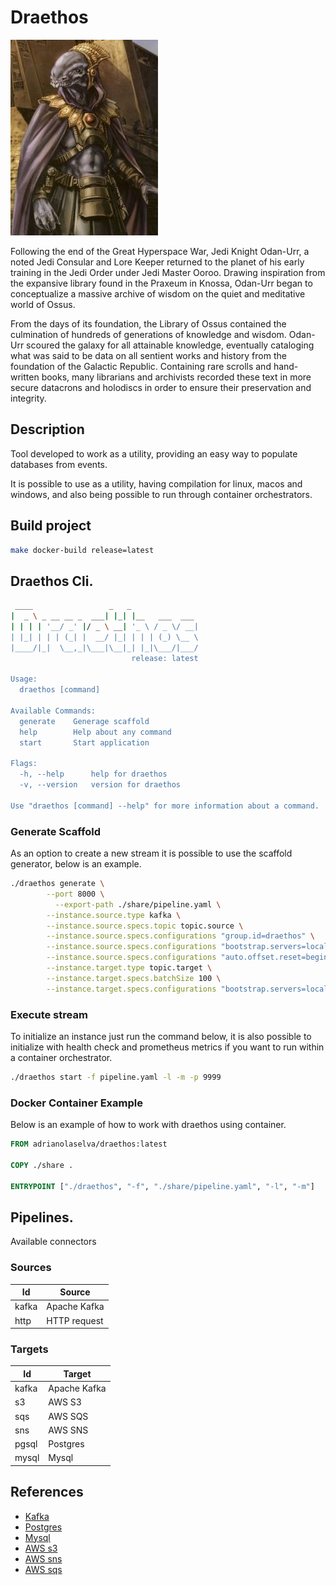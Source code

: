 # Draethos

![Draethos](docs/draethos-jedi.jpg)

Following the end of the Great Hyperspace War, Jedi Knight Odan-Urr, a noted Jedi Consular and Lore Keeper returned to the planet of his early training in the Jedi Order under Jedi Master Ooroo. Drawing inspiration from the expansive library found in the Praxeum in Knossa, Odan-Urr began to conceptualize a massive archive of wisdom on the quiet and meditative world of Ossus.

From the days of its foundation, the Library of Ossus contained the culmination of hundreds of generations of knowledge and wisdom. Odan-Urr scoured the galaxy for all attainable knowledge, eventually cataloging what was said to be data on all sentient works and history from the foundation of the Galactic Republic. Containing rare scrolls and hand-written books, many librarians and archivists recorded these text in more secure datacrons and holodiscs in order to ensure their preservation and integrity.

## Description 

Tool developed to work as a utility, providing an easy way to populate databases from events.

It is possible to use as a utility, having compilation for linux, macos and windows, and also being possible to run through container orchestrators.

## Build project
```sh
make docker-build release=latest
```

## Draethos Cli.

```sh
 ____                 _   _               
|  _ \ _ __ __ _  ___| |_| |__   ___  ___ 
| | | | '__/ _' |/ _ \ __| '_ \ / _ \/ __|
| |_| | | | (_| |  __/ |_| | | | (_) \__ \
|____/|_|  \__,_|\___|\__|_| |_|\___/|___/
                           release: latest

Usage:
  draethos [command]

Available Commands:
  generate    Generage scaffold
  help        Help about any command
  start       Start application

Flags:
  -h, --help      help for draethos
  -v, --version   version for draethos

Use "draethos [command] --help" for more information about a command.
```

### Generate Scaffold

As an option to create a new stream it is possible to use the scaffold generator, below is an example.

```sh
./draethos generate \
        --port 8000 \
	      --export-path ./share/pipeline.yaml \
        --instance.source.type kafka \
        --instance.source.specs.topic topic.source \
        --instance.source.specs.configurations "group.id=draethos" \
        --instance.source.specs.configurations "bootstrap.servers=localhost:9093" \
        --instance.source.specs.configurations "auto.offset.reset=beginning" \
        --instance.target.type topic.target \
        --instance.target.specs.batchSize 100 \
        --instance.target.specs.configurations "bootstrap.servers=localhost:9093"
``` 

### Execute stream

To initialize an instance just run the command below, it is also possible to initialize with health check and prometheus metrics if you want to run within a container orchestrator.

```sh 
./draethos start -f pipeline.yaml -l -m -p 9999
``` 

### Docker Container Example

Below is an example of how to work with draethos using container.

```Dockerfile
FROM adrianolaselva/draethos:latest

COPY ./share .

ENTRYPOINT ["./draethos", "-f", "./share/pipeline.yaml", "-l", "-m"]
```

## Pipelines.

Available connectors

### Sources

|  Id |  Source |
|---|---|
| kafka  | Apache Kafka  |
| http   | HTTP request  |

### Targets

|  Id |  Target |
|---|---|
| kafka  | Apache Kafka  |
| s3  | AWS S3  |
| sqs  | AWS SQS  |
| sns | AWS SNS  |
| pgsql  | Postgres  |
| mysql  | Mysql  |

## References

- [Kafka](https://kafka.apache.org/)
- [Postgres](https://www.postgresql.org/)
- [Mysql](https://www.mysql.com/)
- [AWS s3](https://aws.amazon.com/pt/s3/)
- [AWS sns](https://aws.amazon.com/pt/sns/)
- [AWS sqs](https://aws.amazon.com/pt/sqs/)